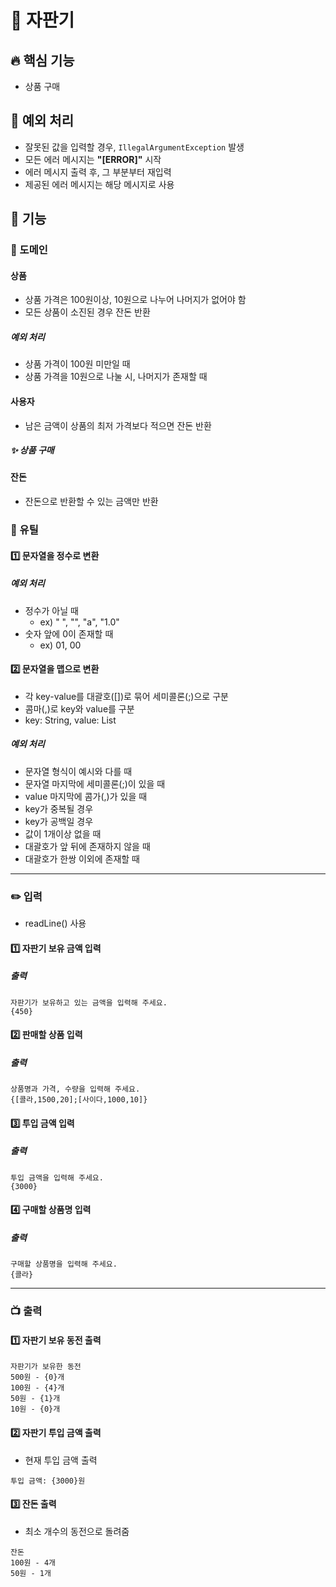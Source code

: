 # 🚀 자판기

## 🔥 핵심 기능
- 상품 구매

## 🚧 예외 처리
- 잘못된 값을 입력할 경우, `IllegalArgumentException` 발생
- 모든 에러 메시지는 **"[ERROR]"** 시작
- 에러 메시지 출력 후, 그 부분부터 재입력
- 제공된 에러 메시지는 해당 메시지로 사용

## 📌 기능

### 🔆 도메인
#### 상품
- 상품 가격은 100원이상, 10원으로 나누어 나머지가 없어야 함
- 모든 상품이 소진된 경우 잔돈 반환
##### 예외 처리
- 상품 가격이 100원 미만일 때
- 상품 가격을 10원으로 나눌 시, 나머지가 존재할 때

#### 사용자
- 남은 금액이 상품의 최저 가격보다 적으면 잔돈 반환
##### ✨ 상품 구매

#### 잔돈
- 잔돈으로 반환할 수 있는 금액만 반환

### 🔧 유틸
#### 1️⃣ 문자열을 정수로 변환
##### 예외 처리
- 정수가 아닐 때
  - ex) " ", "", "a", "1.0"
- 숫자 앞에 0이 존재할 때
  - ex) 01, 00

#### 2️⃣ 문자열을 맵으로 변환
- 각 key-value를 대괄호([])로 묶어 세미콜론(;)으로 구분
- 콤마(,)로 key와 value를 구분 
- key: String, value: List<Integer>
##### 예외 처리
- 문자열 형식이 예시와 다를 때
- 문자열 마지막에 세미콜론(;)이 있을 때
- value 마지막에 콤가(,)가 있을 때
- key가 중복될 경우
- key가 공백일 경우
- 값이 1개이상 없을 때
- 대괄호가 앞 뒤에 존재하지 않을 때
- 대괄호가 한쌍 이외에 존재할 때

---

### ✏️ 입력
- readLine() 사용
#### 1️⃣ 자판기 보유 금액 입력
##### 출력
```
자판기가 보유하고 있는 금액을 입력해 주세요.
{450}
```
#### 2️⃣ 판매할 상품 입력
##### 출력
```
상품명과 가격, 수량을 입력해 주세요.
{[콜라,1500,20];[사이다,1000,10]}
```
#### 3️⃣ 투입 금액 입력
##### 출력
```
투입 금액을 입력해 주세요.
{3000}
```
#### 4️⃣ 구매할 상품명 입력
##### 출력
```
구매할 상품명을 입력해 주세요.
{콜라}
```

---

### 📺 출력
#### 1️⃣ 자판기 보유 동전 출력
```
자판기가 보유한 동전
500원 - {0}개
100원 - {4}개
50원 - {1}개
10원 - {0}개
```
#### 2️⃣ 자판기 투입 금액 출력
- 현재 투입 금액 출력
```
투입 금액: {3000}원
```
#### 3️⃣ 잔돈 출력
- 최소 개수의 동전으로 돌려줌
```
잔돈
100원 - 4개
50원 - 1개
```
